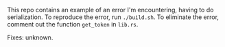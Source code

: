 This repo contains an example of an error I'm encountering, having to do
serialization. To reproduce the error, run `./build.sh`. To eliminate the error,
comment out the function `get_token` in `lib.rs`.

Fixes: unknown.
